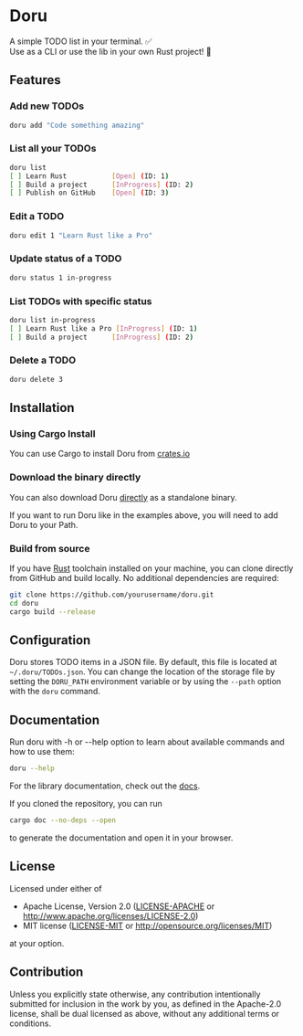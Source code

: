 # Doru

A simple TODO list in your terminal. ✅  
Use as a CLI or use the lib in your own Rust project! 🚀

## Features

### Add new TODOs

```sh
doru add "Code something amazing"
```

### List all your TODOs

```sh
doru list
[ ] Learn Rust           [Open] (ID: 1)
[ ] Build a project      [InProgress] (ID: 2)
[ ] Publish on GitHub    [Open] (ID: 3)
```

### Edit a TODO

```sh
doru edit 1 "Learn Rust like a Pro"
```

### Update status of a TODO

```sh
doru status 1 in-progress
```

### List TODOs with specific status

```sh
doru list in-progress
[ ] Learn Rust like a Pro [InProgress] (ID: 1)
[ ] Build a project      [InProgress] (ID: 2)
```

### Delete a TODO

```sh
doru delete 3
```

## Installation

### Using Cargo Install

You can use Cargo to install Doru from [crates.io](https://crates.io/)

### Download the binary directly

You can also download Doru [directly](https://github.com/matej-almasi/doru/releases) as a standalone binary.

If you want to run Doru like in the examples above, you will need to add Doru
to your Path.

### Build from source

If you have [Rust](https://www.rust-lang.org/) toolchain installed on your
machine, you can clone directly from GitHub and build locally. No additional
dependencies are required:

```sh
git clone https://github.com/yourusername/doru.git
cd doru
cargo build --release
```

## Configuration

Doru stores TODO items in a JSON file. By default, this file is located at
`~/.doru/TODOs.json`. You can change the location of the storage file by
setting the `DORU_PATH` environment variable or by using the `--path`
option with the `doru` command.

## Documentation

Run doru with -h or --help option to learn about available commands and how to
use them:

```sh
doru --help
```

For the library documentation, check out the
[docs](https://docs.rs/doru/latest/doru/).

If you cloned the repository, you can run

```sh
cargo doc --no-deps --open
```

to generate the documentation and open it in your browser.

## License

Licensed under either of

- Apache License, Version 2.0
  ([LICENSE-APACHE](LICENSE-APACHE) or http://www.apache.org/licenses/LICENSE-2.0)
- MIT license
  ([LICENSE-MIT](LICENSE-MIT) or http://opensource.org/licenses/MIT)

at your option.

## Contribution

Unless you explicitly state otherwise, any contribution intentionally submitted
for inclusion in the work by you, as defined in the Apache-2.0 license, shall
be dual licensed as above, without any additional terms or conditions.
